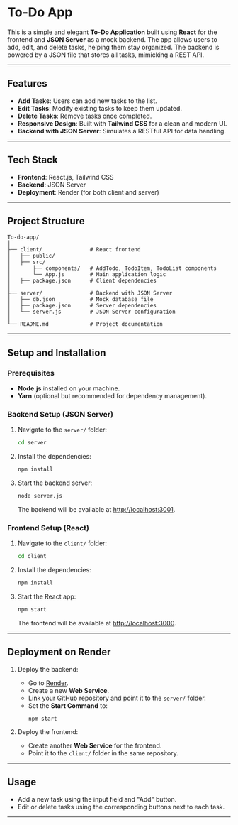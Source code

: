 
# To-Do App

This is a simple and elegant **To-Do Application** built using **React** for the frontend and **JSON Server** as a mock backend. The app allows users to add, edit, and delete tasks, helping them stay organized. The backend is powered by a JSON file that stores all tasks, mimicking a REST API.

---

## Features

- **Add Tasks**: Users can add new tasks to the list.
- **Edit Tasks**: Modify existing tasks to keep them updated.
- **Delete Tasks**: Remove tasks once completed.
- **Responsive Design**: Built with **Tailwind CSS** for a clean and modern UI.
- **Backend with JSON Server**: Simulates a RESTful API for data handling.

---

## Tech Stack

- **Frontend**: React.js, Tailwind CSS
- **Backend**: JSON Server
- **Deployment**: Render (for both client and server)

---

## Project Structure

```
To-do-app/
│
├── client/               # React frontend
│   ├── public/           
│   ├── src/              
│       ├── components/   # AddTodo, TodoItem, TodoList components
│       └── App.js        # Main application logic
│   ├── package.json      # Client dependencies
│
├── server/               # Backend with JSON Server
│   ├── db.json           # Mock database file
│   ├── package.json      # Server dependencies
│   └── server.js         # JSON Server configuration
│
└── README.md             # Project documentation
```

---

## Setup and Installation

### Prerequisites
- **Node.js** installed on your machine.
- **Yarn** (optional but recommended for dependency management).

### Backend Setup (JSON Server)

1. Navigate to the `server/` folder:
   ```bash
   cd server
   ```

2. Install the dependencies:
   ```bash
   npm install
   ```

3. Start the backend server:
   ```bash
   node server.js
   ```
   The backend will be available at [http://localhost:3001](http://localhost:3001).

### Frontend Setup (React)

1. Navigate to the `client/` folder:
   ```bash
   cd client
   ```

2. Install the dependencies:
   ```bash
   npm install
   ```

3. Start the React app:
   ```bash
   npm start
   ```
   The frontend will be available at [http://localhost:3000](http://localhost:3000).

---

## Deployment on Render

1. Deploy the backend:
   - Go to [Render](https://render.com).
   - Create a new **Web Service**.
   - Link your GitHub repository and point it to the `server/` folder.
   - Set the **Start Command** to:
     ```
     npm start
     ```

2. Deploy the frontend:
   - Create another **Web Service** for the frontend.
   - Point it to the `client/` folder in the same repository.

---

## Usage

- Add a new task using the input field and "Add" button.
- Edit or delete tasks using the corresponding buttons next to each task.

---
